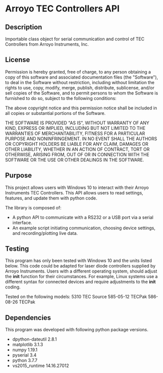 # Arroyo TEC Controllers API #
## Description ##
Importable class object for serial communication and control of TEC 
Controllers from Arroyo Instruments, Inc.

## License ##
Permission is hereby granted, free of charge, to any person obtaining a copy 
of this software and associated documentation files (the "Software"), to deal 
in the Software without restriction, including without limitation the rights 
to use, copy, modify, merge, publish, distribute, sublicense, and/or sell 
copies of the Software, and to permit persons to whom the Software is 
furnished to do so, subject to the following conditions:

The above copyright notice and this permission notice shall be included in all
 copies or substantial portions of the Software.

THE SOFTWARE IS PROVIDED "AS IS", WITHOUT WARRANTY OF ANY KIND, EXPRESS OR 
IMPLIED, INCLUDING BUT NOT LIMITED TO THE WARRANTIES OF MERCHANTABILITY, 
FITNESS FOR A PARTICULAR PURPOSE AND NONINFRINGEMENT. IN NO EVENT SHALL THE 
AUTHORS OR COPYRIGHT HOLDERS BE LIABLE FOR ANY CLAIM, DAMAGES OR OTHER 
LIABILITY, WHETHER IN AN ACTION OF CONTRACT, TORT OR OTHERWISE, ARISING FROM, 
OUT OF OR IN CONNECTION WITH THE SOFTWARE OR THE USE OR OTHER DEALINGS IN THE 
SOFTWARE.

## Purpose ##
This project allows users with Windows 10 to interact with their Arroyo 
Instruments TEC Controllers. This API allows users to read settings, features, 
and update them with python code.

The library is composed of:
* A python API to communicate with a RS232 or a USB port via a serial 
    interface.
* An example script initiating communication, choosing device settings, and 
    recording/plotting live data. 

## Testing ## 
This program has only been tested with Windows 10 and the units listed below. 
This code could be adapted for laser diode controllers supplied by Arroyo 
Instruments. Users with a different operating system, should adjust the 
__init__ function for their circumstances. For example, Linux systems use a 
different syntax for connected devices and require adjustments to the 
__init__ coding.

Tested on the following models:
    5310 TEC Source
    585-05-12 TECPak
    586-08-26 TECPak

## Dependencies ##
This program was developed with following python package versions.
* dpython-dateutil  2.8.1
* matplotlib        3.1.3
* numpy             1.19.1
* pyserial          3.4
* python            3.7.7
* vs2015_runtime    14.16.27012      
